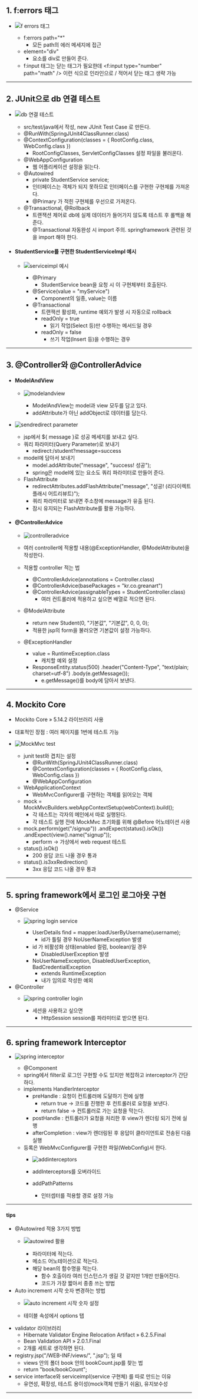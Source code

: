 ## 1. f:errors 태그
- ![f errors 태그](https://github.com/user-attachments/assets/6819ad73-428a-4c04-9905-71bc6ec164bb)

	- f:errors path="\*"
		- 모든 path의 에러 메세지에 접근
	- element="div"
		- 요소를 div로 만들어 준다.
	- f:input 태그는 닫는 태그가 필요한데 <f:input type="number" path="math" /> 이런 식으로 인라인으로 / 적어서 닫는 태그 생략 가능

---
## 2. JUnit으로 db 연결 테스트
- ![db 연결 테스트](https://github.com/user-attachments/assets/32f7e96a-e3d0-4814-8953-7d180d74ae96)

	- src/test/java에서 작성, new JUnit Test Case 로 만든다.
	- @RunWith(SpringJUnit4ClassRunner.class)
	- @ContextConfiguration(classes = { RootConfig.class, WebConfig.class })
		- RootConfigClasses, ServletConfigClasses 설정 파일을 불러온다.
	- @WebAppConfiguration
		- 웹 어플리케이션 설정을 읽는다.
	- @Autowired
		- private StudentService service;
		- 인터페이스는 객체가 되지 못하므로 인터페이스를 구현한 구현체를 가져온다.
		- @Primary 가 적힌 구현체를 우선으로 가져온다.
	- @Transactional, @Rollback
		- 트랜잭션 제어로 db에 실제 데이터가 들어가지 않도록 테스트 후 롤백을 해준다.
		- @Transactional 자동완성 시 import 주의. springframework 관련된 것을 import 해야 한다.
- #### StudentService를 구현한 StudentServiceImpl 예시
	- ![serviceimpl 예시](https://github.com/user-attachments/assets/e429a965-9a10-4590-9909-a72609f86e6f)

		- @Primary
			-  StudentService bean을 요청 시 이 구현체부터 호출된다.
		- @Service(value = "myService")
			- Component의 일종, value는 이름
		- @Transactional
			- 트랜잭션 활성화, runtime 예외가 발생 시 자동으로 rollback
			- readOnly = true
				- 읽기 작업(Select 등)만 수행하는 메서드일 경우
			- readOnly = false
				- 쓰기 작업(Insert 등)을 수행하는 경우

---
## 3. @Controller와 @ControllerAdvice
- #### ModelAndView
	- ![modelandview](https://github.com/user-attachments/assets/6e3415a1-dc6a-4b6f-b185-92a2e59686af)

		- ModelAndView는 model과 view 모두를 담고 있다.
		- addAttribute가 아닌 addObject로 데이터를 담는다.
- ![sendredirect parameter](https://github.com/user-attachments/assets/a79b67d3-b541-4169-bcc1-04644bc9fd94)

	- jsp에서 ${ message }로 성공 메세지를 보내고 싶다.
	- 쿼리 파라미터(Query Parameter)로 보내기
		- redirect:/student?message=success
	- model에 담아서 보내기
		- model.addAttribute("message", "success! 성공");
		- spring은 model에 있는 요소도 쿼리 파라미터로 만들어 준다.
	- FlashAttribute
		- redirectAttributes.addFlashAttribute("message", "성공! (리다이렉트 플래시 어트리뷰트)");
		- 쿼리 파라미터로 보내면 주소창에 message가 유출 된다.
		- 잠시 유지되는 FlashAttribute를 활용 가능하다.
- #### @ControllerAdvice
	- ![controlleradvice](https://github.com/user-attachments/assets/d2cf91f2-1cf6-4d97-8e52-4dee49c785b2)

	- 여러 controller에 적용할 내용(@ExceptionHandler, @ModelAttribute)을 작성한다.
	- 적용할 controller 적는 법
		- @ControllerAdvice(annotations = Controller.class)
		- @ControllerAdvice(basePackages = "kr.co.greanart")
		- @ControllerAdvice(assignableTypes = StudentController.class)
			- 여러 컨트롤러에 적용하고 싶으면 배열로 적으면 된다.
	- @ModelAttribute
		- return new Student(0, "기본값", "기본값", 0, 0, 0);
		- 적용한 jsp의 form을 불러오면 기본값이 설정 가능하다.
	- @ExceptionHandler
		- value = RuntimeException.class
			- 캐치할 예외 설정
		- ResponseEntity.status(500)
				.header("Content-Type", "text/plain; charset=utf-8")
				.body(e.getMessage());
			- e.getMessage()를 body에 담아서 보낸다.

---
## 4. Mockito Core
- Mockito Core » 5.14.2 라이브러리 사용
- 대표적인 장점 : 여러 페이지를 1번에 테스트 가능
- ![MockMvc test](https://github.com/user-attachments/assets/24371adc-e187-4392-a082-2b2e6bbdaffe)

	- junit test와 겹치는 설정
		- @RunWith(SpringJUnit4ClassRunner.class)
		- @ContextConfiguration(classes = { RootConfig.class, WebConfig.class })
		- @WebAppConfiguration
	- WebApplicationContext
		- WebMvcConfigurer를 구현하는 객체를 읽어오는 객체
	- mock = MockMvcBuilders.webAppContextSetup(webContext).build();
		- 각 테스트는 각자의 메인에서 따로 실행된다.
		- 각 테스트 실행 전에 MockMvc 초기화를 위해 @Before 어노테이션 사용
	- mock.perform(get("/signup")) 
			.andExpect(status().isOk()) 
			.andExpect(view().name("signup")); 
		- perform -> 가상에서 web request 테스트
	- status().isOk()
		- 200 응답 코드 나올 경우 통과
	- status().is3xxRedirection()
		- 3xx 응답 코드 나올 경우 통과

---
## 5. spring framework에서 로그인 로그아웃 구현
- @Service
	- ![spring login service](https://github.com/user-attachments/assets/cf339f3d-13e1-4c0c-9b07-a0fb420ae81e)

		- UserDetails find = mapper.loadUserByUsername(username);
			- id가 틀릴 경우 NoUserNameException 발생
		- id 가 비활성화 상태(enabled 컬럼, boolean)일 경우
			- DisabledUserException 발생
		- NoUserNameException, DisabledUserException, BadCredentialException
			- extends RuntimeException
			- 내가 임의로 작성한 예외
- @Controller
	- ![spring controller login](https://github.com/user-attachments/assets/55d5bda6-b606-4935-8c53-97c6ac3a970c)

		- 세션을 사용하고 싶으면
			- HttpSession session를 파라미터로 받으면 된다.

---
## 6. spring framework Interceptor
- ![spring interceptor](https://github.com/user-attachments/assets/decefa5e-8ca7-4a5c-8de1-f298d43eaf30)

	- @Component
	- spring에서 filter로 로그인 구현할 수도 있지만 복잡하고 interceptor가 간단하다.
	- implements HandlerInterceptor
		- preHandle : 요청이 컨트롤러에 도달하기 전에 실행
			- return true -> 코드를 진행한 후 컨트롤러로 요청을 보낸다.
			- return false -> 컨트롤러로 가는 요청을 막는다.
		- postHandle : 컨트롤러가 요청을 처리한 후 view가 렌더링 되기 전에 실행
		- afterCompletion : view가 렌더링된 후 응답이 클라이언트로 전송된 다음 실행
	- 등록은 WebMvcConfigurer를 구현한 파일(WebConfig)서 한다.
		- ![addinterceptors](https://github.com/user-attachments/assets/d71492ad-6d28-4d09-90bd-f373364ffd94)

		- addInterceptors를 오버라이드
		- addPathPatterns
			- 인터셉터를 적용할 경로 설정 가능

---
#### tips
- @Autowired 적용 3가지 방법
	- ![autowired 활용](https://github.com/user-attachments/assets/7e3d5139-d3f1-487f-9cd4-0e4f836ef377)

		- 파라미터에 적는다.
		- 메소드 어노테이션으로 적는다.
		- 해당 bean의 함수명을 적는다.
			- 함수 호출이라 여러 인스턴스가 생길 것 같지만 1개만 만들어진다.
			- 코드가 가장 짧아서 종종 쓰는 방법
- Auto increment 시작 숫자 변경하는 방법
	- ![auto increment 시작 숫자 설정](https://github.com/user-attachments/assets/3aec8898-e3fe-4aac-a901-4e1e748c3f40)

	- 테이블 속성에서 options 탭
- validator 라이브러리
	- Hibernate Validator Engine Relocation Artifact » 6.2.5.Final
	- Bean Validation API » 2.0.1.Final
	- 2개를 세트로 생각하면 된다.
- registry.jsp("/WEB-INF/views/", ".jsp"); 일 때
	- views 안의 폴더 book 안의 bookCount.jsp를 찾는 법
	- return "book/bookCount";
- service interface와 serviceimpl(service 구현체) 를 따로 만드는 이유
	- 유연성, 확장성, 테스트 용이성(mock객체 만들기 쉬움), 유지보수성

---
